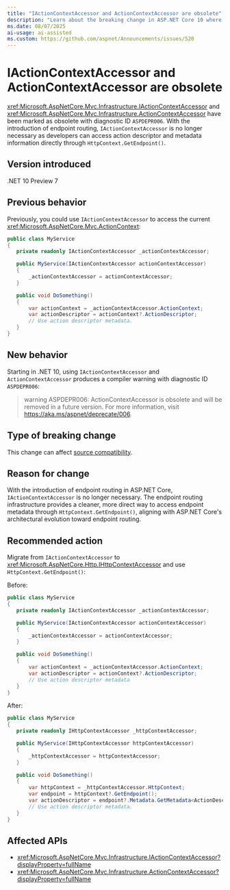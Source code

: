 ```yaml
---
title: "IActionContextAccessor and ActionContextAccessor are obsolete"
description: "Learn about the breaking change in ASP.NET Core 10 where IActionContextAccessor and ActionContextAccessor are marked as obsolete."
ms.date: 08/07/2025
ai-usage: ai-assisted
ms.custom: https://github.com/aspnet/Announcements/issues/520
---
```


# IActionContextAccessor and ActionContextAccessor are obsolete

<xref:Microsoft.AspNetCore.Mvc.Infrastructure.IActionContextAccessor> and <xref:Microsoft.AspNetCore.Mvc.Infrastructure.ActionContextAccessor> have been marked as obsolete with diagnostic ID `ASPDEPR006`. With the introduction of endpoint routing, `IActionContextAccessor` is no longer necessary as developers can access action descriptor and metadata information directly through `HttpContext.GetEndpoint()`.

## Version introduced

.NET 10 Preview 7

## Previous behavior

Previously, you could use `IActionContextAccessor` to access the current <xref:Microsoft.AspNetCore.Mvc.ActionContext>:

```csharp
public class MyService
{
   private readonly IActionContextAccessor _actionContextAccessor;

   public MyService(IActionContextAccessor actionContextAccessor)
   {
       _actionContextAccessor = actionContextAccessor;
   }

   public void DoSomething()
   {
       var actionContext = _actionContextAccessor.ActionContext;
       var actionDescriptor = actionContext?.ActionDescriptor;
       // Use action descriptor metadata.
   }
}
```

## New behavior

Starting in .NET 10, using `IActionContextAccessor` and `ActionContextAccessor` produces a compiler warning with diagnostic ID `ASPDEPR006`:

> warning ASPDEPR006: ActionContextAccessor is obsolete and will be removed in a future version. For more information, visit <https://aka.ms/aspnet/deprecate/006>.

## Type of breaking change

This change can affect [source compatibility](../../categories.md#source-compatibility).

## Reason for change

With the introduction of endpoint routing in ASP.NET Core, `IActionContextAccessor` is no longer necessary. The endpoint routing infrastructure provides a cleaner, more direct way to access endpoint metadata through `HttpContext.GetEndpoint()`, aligning with ASP.NET Core's architectural evolution toward endpoint routing.

## Recommended action

Migrate from `IActionContextAccessor` to <xref:Microsoft.AspNetCore.Http.IHttpContextAccessor> and use `HttpContext.GetEndpoint()`:

Before:

```csharp
public class MyService
{
   private readonly IActionContextAccessor _actionContextAccessor;

   public MyService(IActionContextAccessor actionContextAccessor)
   {
       _actionContextAccessor = actionContextAccessor;
   }

   public void DoSomething()
   {
       var actionContext = _actionContextAccessor.ActionContext;
       var actionDescriptor = actionContext?.ActionDescriptor;
       // Use action descriptor metadata
   }
}
```

After:

```csharp
public class MyService
{
   private readonly IHttpContextAccessor _httpContextAccessor;

   public MyService(IHttpContextAccessor httpContextAccessor)
   {
       _httpContextAccessor = httpContextAccessor;
   }

   public void DoSomething()
   {
       var httpContext = _httpContextAccessor.HttpContext;
       var endpoint = httpContext?.GetEndpoint();
       var actionDescriptor = endpoint?.Metadata.GetMetadata<ActionDescriptor>();
       // Use action descriptor metadata.
   }
}
```

## Affected APIs

- <xref:Microsoft.AspNetCore.Mvc.Infrastructure.IActionContextAccessor?displayProperty=fullName>
- <xref:Microsoft.AspNetCore.Mvc.Infrastructure.ActionContextAccessor?displayProperty=fullName>

